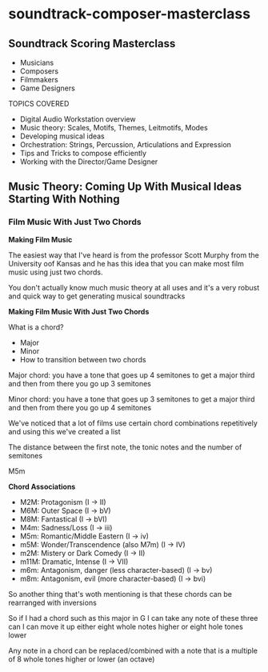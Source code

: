 # soundtrack-composer-masterclass

## Soundtrack Scoring Masterclass

- Musicians
- Composers
- Filmmakers
- Game Designers

TOPICS COVERED
- Digital Audio Workstation overview
- Music theory: Scales, Motifs, Themes, Leitmotifs, Modes
- Developing musical ideas
- Orchestration: Strings, Percussion, Articulations and Expression
- Tips and Tricks to compose efficiently
- Working with the Director/Game Designer

## Music Theory: Coming Up With Musical Ideas Starting With Nothing

### Film Music With Just Two Chords

**Making Film Music**

The easiest way that I've heard is from the professor Scott Murphy from the University oof Kansas and he has this idea that you can make most film music using just two chords.

You don't actually know much music theory at all uses and it's a very robust and quick way to get generating musical soundtracks

**Making Film Music With Just Two Chords**

What is a chord?
- Major
- Minor
- How to transition between two chords

Major chord: you have a tone that goes up 4 semitones to get a major third and then from there you go up 3 semitones

Minor chord: you have a tone that goes up 3 semitones to get a major third and then from there you go up 4 semitones

We've noticed that a lot of films use certain chord combinations repetitively and using this we've created a list

The distance between the first note, the tonic notes and the number of semitones

M5m

**Chord Associations**
- M2M: Protagonism (I -> II)
- M6M: Outer Space (I -> bV)
- M8M: Fantastical (I -> bVI)
- M4m: Sadness/Loss (I -> iii)
- M5m: Romantic/Middle Eastern (I -> iv)
- m5M: Wonder/Transcendence (also M7m) (I -> IV)
- m2M: Mistery or Dark Comedy (I -> II)
- m11M: Dramatic, Intense (I -> VII)
- m6m: Antagonism, danger (less character-based) (I -> bv)
- m8m: Antagonism, evil (more character-based) (I -> bvi)

So another thing that's woth mentioning is that these chords can be rearranged with inversions

So if I had a chord such as this major in G I can take any note of these three can I can move it up either eight whole notes higher or eight hole tones lower

Any note in a chord can be replaced/combined with a note that is a multiple of 8 whole tones higher or lower (an octave)


